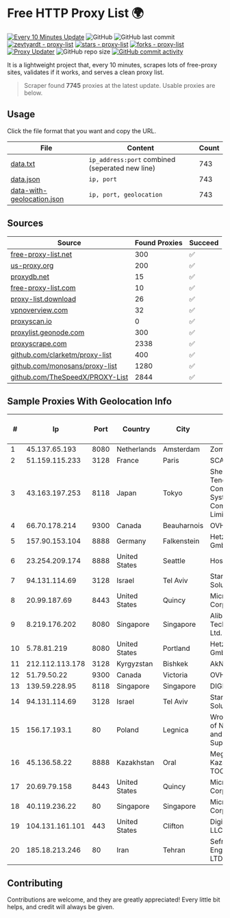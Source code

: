 
# Free HTTP Proxy List 🌍

[![Every 10 Minutes Update](https://github.com/mertguvencli/http-proxy-list/actions/workflows/main.yml/badge.svg?branch=main)](https://github.com/mertguvencli/http-proxy-list/actions/workflows/main.yml)
![GitHub](https://img.shields.io/github/license/mertguvencli/http-proxy-list)
![GitHub last commit](https://img.shields.io/github/last-commit/mertguvencli/http-proxy-list)
[![zevtyardt - proxy-list](https://img.shields.io/static/v1?label=zevtyardt&message=proxy-list&color=blue&logo=github)](https://github.com/zevtyardt/proxy-list "Go to GitHub repo")
[![stars - proxy-list](https://img.shields.io/github/stars/zevtyardt/proxy-list?style=social)](https://github.com/zevtyardt/proxy-list)
[![forks - proxy-list](https://img.shields.io/github/forks/zevtyardt/proxy-list?style=social)](https://github.com/zevtyardt/proxy-list)
[![Proxy Updater](https://github.com/zevtyardt/proxy-list/workflows/Proxy%20Updater/badge.svg)](https://github.com/zevtyardt/proxy-list/actions?query=workflow:"Proxy+Updater")
![GitHub repo size](https://img.shields.io/github/repo-size/zevtyardt/proxy-list)
[![GitHub commit activity](https://img.shields.io/github/commit-activity/m/zevtyardt/proxy-list?logo=commits)](https://github.com/zevtyardt/proxy-list/commits/main)

It is a lightweight project that, every 10 minutes, scrapes lots of free-proxy sites, validates if it works, and serves a clean proxy list.

> Scraper found **7745** proxies at the latest update. Usable proxies are below.

## Usage

Click the file format that you want and copy the URL.

|File|Content|Count|
|----|-------|-----|
|[data.txt](https://raw.githubusercontent.com/mertguvencli/http-proxy-list/main/proxy-list/data.txt)|`ip_address:port` combined (seperated new line)|743|
|[data.json](https://raw.githubusercontent.com/mertguvencli/http-proxy-list/main/proxy-list/data.json)|`ip, port`|743|
|[data-with-geolocation.json](https://raw.githubusercontent.com/mertguvencli/http-proxy-list/main/proxy-list/data-with-geolocation.json)|`ip, port, geolocation`|743|

## Sources

|Source|Found Proxies|Succeed|
|------|-------------|-------|
|[free-proxy-list.net](https://free-proxy-list.net)|300|✅|
|[us-proxy.org](https://www.us-proxy.org)|200|✅|
|[proxydb.net](http://proxydb.net)|15|✅|
|[free-proxy-list.com](https://free-proxy-list.com/?page=&port=&type%5B%5D=http&type%5B%5D=https&up_time=0&search=Search)|10|✅|
|[proxy-list.download](https://www.proxy-list.download/HTTP)|26|✅|
|[vpnoverview.com](https://vpnoverview.com/privacy/anonymous-browsing/free-proxy-servers)|32|✅|
|[proxyscan.io](https://www.proxyscan.io)|0|✅|
|[proxylist.geonode.com](https://proxylist.geonode.com/api/proxy-list?limit=300&page=1&sort_by=lastChecked&sort_type=desc&protocols=http,https)|300|✅|
|[proxyscrape.com](https://api.proxyscrape.com/v2/?request=displayproxies&protocol=http&timeout=10000&country=all&ssl=all&anonymity=all)|2338|✅|
|[github.com/clarketm/proxy-list](https://raw.githubusercontent.com/clarketm/proxy-list/master/proxy-list-raw.txt)|400|✅|
|[github.com/monosans/proxy-list](https://raw.githubusercontent.com/monosans/proxy-list/main/proxies/http.txt)|1280|✅|
|[github.com/TheSpeedX/PROXY-List](https://raw.githubusercontent.com/TheSpeedX/PROXY-List/master/http.txt)|2844|✅|


## Sample Proxies With Geolocation Info

|#|Ip|Port|Country|City|Internet Service Provider|
|-|--|----|-------|----|-------------------------|
|1|45.137.65.193|8080|Netherlands|Amsterdam|Zomro B.V.|
|2|51.159.115.233|3128|France|Paris|SCALEWAY|
|3|43.163.197.253|8118|Japan|Tokyo|Shenzhen Tencent Computer Systems Company Limited|
|4|66.70.178.214|9300|Canada|Beauharnois|OVH SAS|
|5|157.90.153.104|8888|Germany|Falkenstein|Hetzner Online GmbH|
|6|23.254.209.174|8888|United States|Seattle|Hostwinds LLC.|
|7|94.131.114.69|3128|Israel|Tel Aviv|Stark Industries Solutions LTD|
|8|20.99.187.69|8443|United States|Quincy|Microsoft Corporation|
|9|8.219.176.202|8080|Singapore|Singapore|Alibaba (US) Technology Co., Ltd.|
|10|5.78.81.219|8080|United States|Portland|Hetzner Online GmbH|
|11|212.112.113.178|3128|Kyrgyzstan|Bishkek|AkNet|
|12|51.79.50.22|9300|Canada|Victoria|OVH SAS|
|13|139.59.228.95|8118|Singapore|Singapore|DIGITALOCEAN|
|14|94.131.114.69|3128|Israel|Tel Aviv|Stark Industries Solutions LTD|
|15|156.17.193.1|80|Poland|Legnica|Wroclaw Centre of Networking and Supercomputing|
|16|45.136.58.22|8888|Kazakhstan|Oral|Megahost Kazakhstan TOO|
|17|20.69.79.158|8443|United States|Quincy|Microsoft Corporation|
|18|40.119.236.22|80|Singapore|Singapore|Microsoft Corporation|
|19|104.131.161.101|443|United States|Clifton|DigitalOcean, LLC|
|20|185.18.213.246|80|Iran|Tehran|Sefroyek Pardaz Engineering Co. LTD|



## Contributing

Contributions are welcome, and they are greatly appreciated! Every
little bit helps, and credit will always be given.

